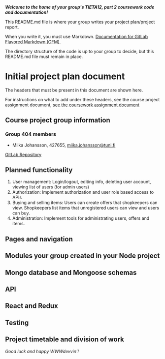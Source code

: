 ***Welcome to the home of your group's TIETA12, part 2 coursework code and documentation!***

This README.md file is where your group writes your project plan/project report.

When you write it, you must use Markdown. [Documentation for GitLab Flavored Markdown (GFM)](https://docs.gitlab.com/ee/user/markdown.html).

The directory structure of the code is up to your group to decide, but this README.md file must remain in place.


# Initial project plan document
The headers that must be present in this document are shown here. 

For instructions on what to add under these headers, see the course project assignment document, [see the coursework assignment document](https://docs.google.com/document/d/1ctG6mURrs1WlqwwPnMOFE_mSIEhZVCjp2XGefAZMdxQ/edit#heading=h.vsanic5plbto)

## Course project group information    
### Group 404 members
- Miika Johansson, 427655, miika.johansson@tuni.fi

[GitLab Repository](https://course-gitlab.tuni.fi/tieta12-2019-2020/404/tree/master)
## Planned functionality    
1. User management: Login/logout, editing info, deleting user account, viewing list of users (for admin users)
2. Authorization: Implement authorization and user role based access to APIs
3. Buying and selling items: Users can create offers that shopkeepers can view. Shopkeepers list items that unregistered users can view and users can buy.
4. Administration: Implement tools for administrating users, offers and items.
## Pages and navigation    
## Modules your group created in your Node project    
## Mongo database and Mongoose schemas    
## API
## React and Redux
## Testing    
## Project timetable and division of work    


*Good luck and happy WWWdevvin’!*
